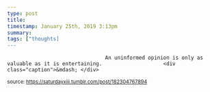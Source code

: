 ```yaml
---
type: post
title: 
timestamp: January 25th, 2019 3:13pm
summary: 
tags: ["thoughts]
---
```


                
                
                
                
                                    An uninformed opinion is only as valuable as it is entertaining.                    <div class="caption">&mdash; </div>
                
                
                
                
                                
<small>source: https://saturdayxiii.tumblr.com/post/182304767894</small>